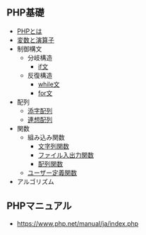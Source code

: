 ## PHP基礎

+ [PHPとは](01_php.md)
+ [変数と演算子](02_php.md)
+ 制御構文
  + 分岐構造
    + [if文](03_php.md)
  + 反復構造
    + [while文](04_php.md)
    + [for文](05_php.md)
+ 配列
  + [添字配列](06_php.md)
  + [連想配列](07_php.md)
+ 関数
  + 組み込み関数
    + [文字列関数](08_php.md)
    + [ファイル入出力関数](09_php.md)
    + [配列関数](10_php.md)
  + [ユーザー定義関数](11_php.md)
+ アルゴリズム

## PHPマニュアル

+ https://www.php.net/manual/ja/index.php

